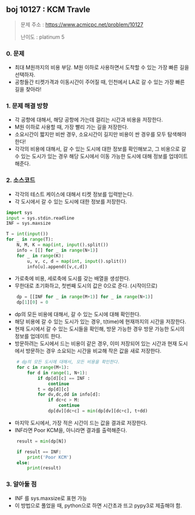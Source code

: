 ## boj 10127 : KCM Travle
> 문제 주소 : https://www.acmicpc.net/problem/10127
>
> 난이도 : platinum 5

### 0. 문제
- 최대 M원까지의 비용 부담. M원 이하로 사용하면서 도착할 수 있는 가장 빠른 길을 선택하자.
- 공항들간 티켓가격과 이동시간이 주어질 때, 인천에서 LA로 갈 수 있는 가장 빠른 길을 찾아라!


### 1. 문제 해결 방향
- 각 공항에 대해서, 해당 공항에 가는데 걸리는 시간과 비용을 저장한다.
- M원 이하로 사용할 때, 가장 빨리 가는 길을 저장한다.
- 소요시간이 짧지만 비싼 경우, 소요시간이 길지만 비용이 싼 경우를 모두 탐색해야 한다!
- 각각의 비용에 대해서, 갈 수 있는 도시에 대한 정보를 확인해보고, 그 비용으로 갈 수 있는 도시가 있는 경우 해당 도시에서 이동 가능한 도시에 대해 정보를 업데이트 해준다.

### 2. 소스코드
- 각각의 테스트 케이스에 대해서 티켓 정보를 입력받는다.
- 각 도시에서 갈 수 있는 도시에 대한 정보를 저장한다.
```python
import sys
input = sys.stdin.readline
INF = sys.maxsize

T = int(input())
for _ in range(T):
    N, M, K = map(int, input().split())
    info = [[] for _ in range(N+1)]
    for _ in range(K):
        u, v, c, d = map(int, input().split())
        info[u].append([v,c,d])
```
- 가로축에 비용, 세로축에 도시를 갖는 배열을 생성한다.
- 무한대로 초기화하고, 첫번째 도시의 값은 0으로 준다. (시작이므로)
```python
    dp = [[INF for _ in range(M+1)] for _ in range(N+1)]
    dp[1][0] = 0
```
- dp의 모든 비용에 대해서, 갈 수 있는 도시에 대해 확인한다.
- 해당 비용에 갈 수 있는 도시가 있는 경우, t(time)에 현재까지의 시간을 저장한다.
- 현재 도시에서 갈 수 있는 도시들을 확인해, 방문 가능한 경우 방문 가능한 도시의 정보를 업데이트 한다.
- 방문하려는 도시에서 드는 비용이 같은 경우, 이미 저장되어 있는 시간과 현재 도시에서 방문하는 경우 소요되는 시간을 비교해 작은 값을 새로 저장한다.
```python
    # dp의 모든 도시에 대해서, 모든 비용을 확인한다.
    for c in range(M+1):
        for d in range(1, N+1):
            if dp[d][c] == INF :
                continue
            t = dp[d][c]
            for dv,dc,dd in info[d]:
                if dc+c > M:
                    continue
                dp[dv][dc+c] = min(dp[dv][dc+c], t+dd)
```
- 마지막 도시에서, 가장 적은 시간이 드는 값을 결과로 저장한다.
- INF라면 Poor KCM을, 아니라면 결과를 출력해준다.
```python
    result = min(dp[N])

    if result == INF:
        print('Poor KCM')
    else:
        print(result)
```


### 3. 알아둘 점
- INF 를 sys.maxsize로 표현 가능
- 이 방법으로 풀었을 때, python으로 하면 시간초과 뜨고 pypy3로 제출해야 함.
